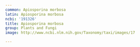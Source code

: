 ```yaml
---
common: Apiosporina morbosa
latin: Apiosporina morbosa
ncbi: '191326'
title: Apiosporina morbosa
group: Plants and Fungi
image: http://www.ncbi.nlm.nih.gov/Taxonomy/taxi/images/17

---
```

